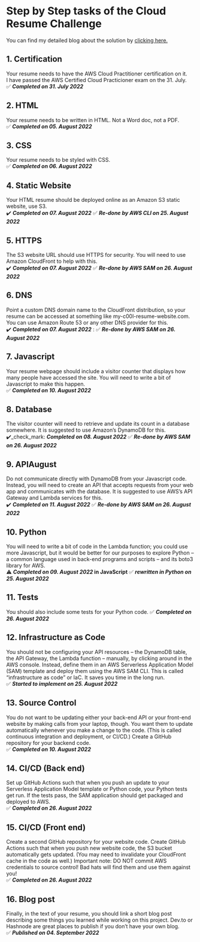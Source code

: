 # Step by Step tasks of the Cloud Resume Challenge
You can find my detailed blog about the solution by <a href="https://dev.to/ghavasi/the-cloud-resume-challenge-2i8f"> clicking here.</a>


## 1. Certification 
   
Your resume needs to have the AWS Cloud Practitioner certification on it.   
I have passed the AWS Certified Cloud Practicioner exam on the 31. July.     
 :white_check_mark: **_Completed on 31. July 2022_**     
 

## 2. HTML 
Your resume needs to be written in HTML. Not a Word doc, not a PDF.       
 :white_check_mark: **_Completed on 05. August 2022_**  

## 3. CSS
Your resume needs to be styled with CSS.    
 :white_check_mark: **_Completed on 06. August 2022_**

## 4. Static Website
Your HTML resume should be deployed online as an Amazon S3 static website, use S3.    
 :heavy_check_mark: **_Completed on 07. August 2022_**
 :white_check_mark: **_Re-done by AWS CLI on 25. August 2022_** 
 
## 5. HTTPS
The S3 website URL should use HTTPS for security. You will need to use Amazon CloudFront to help with this.     
:heavy_check_mark: **_Completed on 07. August 2022_**
:white_check_mark: **_Re-done by AWS SAM on 26. August 2022_** 

## 6. DNS
Point a custom DNS domain name to the CloudFront distribution, so your resume can be accessed at something like my-c00l-resume-website.com. You can use Amazon Route 53 or any other DNS provider for this.     
:heavy_check_mark: **_Completed on 07. August 2022_** :
:white_check_mark: **_Re-done by AWS SAM on 26. August 2022_** 

## 7. Javascript
Your resume webpage should include a visitor counter that displays how many people have accessed the site. You will need to write a bit of Javascript to make this happen.    
:white_check_mark: **_Completed on 10. August 2022_**

## 8. Database
The visitor counter will need to retrieve and update its count in a database somewhere. It is suggested to use Amazon’s DynamoDB for this.     
 ✔️_check_mark: **_Completed on 08. August 2022_**
 :white_check_mark: **_Re-done by AWS SAM on 26. August 2022_** 

## 9. APIAugust
Do not communicate directly with DynamoDB from your Javascript code. Instead, you will need to create an API that accepts requests from your web app and communicates with the database. It is suggested to use AWS’s API Gateway and Lambda services for this.     
:heavy_check_mark: **_Completed on 11. August 2022_**
:white_check_mark: **_Re-done by AWS SAM on 26. August 2022_** 

## 10. Python
You will need to write a bit of code in the Lambda function; you could use more Javascript, but it would be better for our purposes to explore Python – a common language used in back-end programs and scripts – and its boto3 library for AWS.            
:warning: **_Completed on 09. August 2022_ in JavaScript**
:white_check_mark: **_rewritten in Python on 25. August 2022_**

## 11. Tests
You should also include some tests for your Python code.
:white_check_mark: **_Completed on 26. August 2022_** 

## 12. Infrastructure as Code
You should not be configuring your API resources – the DynamoDB table, the API Gateway, the Lambda function – manually, by clicking around in the AWS console. Instead, define them in an AWS Serverless Application Model (SAM) template and deploy them using the AWS SAM CLI. This is called “infrastructure as code” or IaC. It saves you time in the long run.     
:white_check_mark: **_Started to implement on 25. August 2022_**

## 13. Source Control
You do not want to be updating either your back-end API or your front-end website by making calls from your laptop, though. You want them to update automatically whenever you make a change to the code. (This is called continuous integration and deployment, or CI/CD.) Create a GitHub repository for your backend code.     
:white_check_mark: **_Completed on 10. August 2022_**

## 14. CI/CD (Back end)
Set up GitHub Actions such that when you push an update to your Serverless Application Model template or Python code, your Python tests get run. If the tests pass, the SAM application should get packaged and deployed to AWS.        
:white_check_mark: **_Completed on 26. August 2022_** 

## 15. CI/CD (Front end)
Create a second GitHub repository for your website code. Create GitHub Actions such that when you push new website code, the S3 bucket automatically gets updated. (You may need to invalidate your CloudFront cache in the code as well.) Important note: DO NOT commit AWS credentials to source control! Bad hats will find them and use them against you!       
:white_check_mark: **_Completed on 26. August 2022_** 

## 16. Blog post
Finally, in the text of your resume, you should link a short blog post describing some things you learned while working on this project. Dev.to or Hashnode are great places to publish if you don’t have your own blog.          
:white_check_mark: **_Published on 04. September 2022_** 
